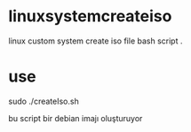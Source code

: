 # linuxsystemcreateiso
linux custom system create iso file bash script .
# use
sudo ./createIso.sh

bu script bir debian imajı oluşturuyor